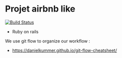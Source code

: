 # Projet airbnb like 

[![Build Status](https://travis-ci.org/CMarzin/H4-combiNb.svg?branch=master)](https://travis-ci.org/CMarzin/H4-combiNb)

- Ruby on rails

We use git flow to organize our workflow :
- https://danielkummer.github.io/git-flow-cheatsheet/